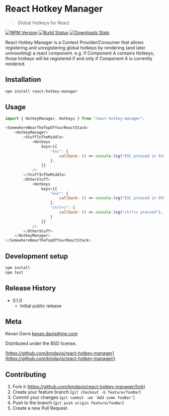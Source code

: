 # React Hotkey Manager
> Global Hotkeys for React

[![NPM Version][npm-image]][npm-url]
[![Build Status][travis-image]][travis-url]
[![Downloads Stats][npm-downloads]][npm-url]

React Hotkey Manager is a Context Provider/Consumer that allows registering and unregistering global hotkeys by rendering (and later unmounting) a react component. e.g. if Component A contains Hotkeys, those hotkeys will be registered if and only if Component A is currently rendered.

## Installation

```sh
npm install react-hotkey-manager
```

## Usage

```js
import { HotkeyManager, Hotkeys } from "react-hotkey-manager";

<SomewhereNearTheTopOfYourReactStack>
    <HotkeyManager>
        <StuffInTheMiddle>
            <Hotkeys
                keys={{
                    "esc": {
                        callback: () => console.log("ESC pressed in StuffInTheMiddle"),
                    },
                }}
            />
        </StuffInTheMiddle>
        <OtherStuff>
            <Hotkeys
                keys={{
                    "esc": {
                        callback: () => console.log("ESC pressed in OtherStuff"),
                    },
                    "ctrl+c": {
                        callback: () => console.log("ctrl+c pressed");
                    }
                }}
            />
        </OtherStuff>
    </HotkeyManager>
</SomewhereNearTheTopOfYourReactStack>
```

## Development setup

```sh
npm install
npm test
```

## Release History

* 0.1.0
    * Initial public release

## Meta

Kevan Davis <kevan.davis@me.com>

Distributed under the BSD license.

[https://github.com/kmdavis/react-hotkey-manager](https://github.com/kmdavis/react-hotkey-manager/)

## Contributing

1. Fork it (<https://github.com/kmdavis/react-hotkey-manager/fork>)
2. Create your feature branch (`git checkout -b feature/fooBar`)
3. Commit your changes (`git commit -am 'Add some fooBar'`)
4. Push to the branch (`git push origin feature/fooBar`)
5. Create a new Pull Request

<!-- Markdown link & img dfn's -->
[npm-image]: https://img.shields.io/npm/v/react-hotkey-manager.svg?style=flat-square
[npm-url]: https://npmjs.org/package/react-hotkey-manager
[npm-downloads]: https://img.shields.io/npm/dm/react-hotkey-manager.svg?style=flat-square
[travis-image]: https://img.shields.io/travis/kmdavis/react-hotkey-manager/master.svg?style=flat-square
[travis-url]: https://travis-ci.org/kmdavis/react-hotkey-manager
